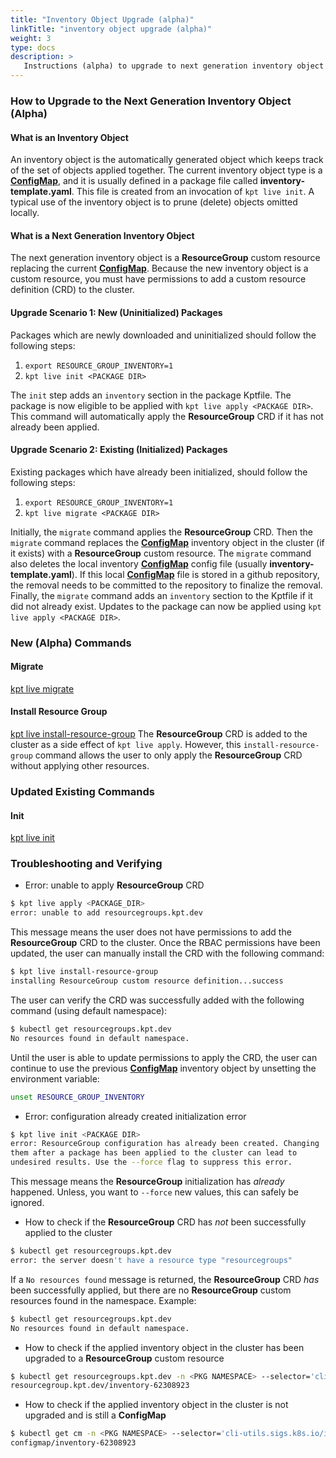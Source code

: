 ```yaml
---
title: "Inventory Object Upgrade (alpha)"
linkTitle: "inventory object upgrade (alpha)"
weight: 3
type: docs
description: >
   Instructions (alpha) to upgrade to next generation inventory object
---
```

<!--mdtogo:Short
    Instructions (alpha) to upgrade to next generation inventory object
-->

### How to Upgrade to the Next Generation Inventory Object (Alpha)

#### What is an Inventory Object

An inventory object is the automatically generated object which keeps track
of the set of objects applied together. The current inventory object type
is a [**ConfigMap**](https://kubernetes.io/docs/concepts/configuration/configmap/),
and it is usually defined in a package file called
**inventory-template.yaml**. This file is created from an invocation of
`kpt live init`. A typical use of the inventory object is to prune (delete)
objects omitted locally.

#### What is a Next Generation Inventory Object

The next generation inventory object is a **ResourceGroup** custom resource
replacing the current [**ConfigMap**](https://kubernetes.io/docs/concepts/configuration/configmap/).
Because the new inventory object is a
custom resource, you must have permissions to add a custom resource
definition (CRD) to the cluster.

#### Upgrade Scenario 1: New (Uninitialized) Packages

Packages which are newly downloaded and uninitialized should follow the
following steps:

1. `export RESOURCE_GROUP_INVENTORY=1`
2. `kpt live init <PACKAGE DIR>`

The `init` step adds an `inventory` section in the
package Kptfile. The package is now eligible to be applied
with `kpt live apply <PACKAGE DIR>`. This command will
automatically apply the **ResourceGroup** CRD if it has not
already been applied.

#### Upgrade Scenario 2: Existing (Initialized) Packages

Existing packages which have already been initialized, should follow
the following steps:

1. `export RESOURCE_GROUP_INVENTORY=1`
2. `kpt live migrate <PACKAGE DIR>`

Initially, the `migrate` command applies the **ResourceGroup** CRD.
Then the `migrate` command replaces the
[**ConfigMap**](https://kubernetes.io/docs/concepts/configuration/configmap/)
inventory object in the cluster (if it exists) with a **ResourceGroup**
custom resource. The `migrate` command also deletes the local inventory
[**ConfigMap**](https://kubernetes.io/docs/concepts/configuration/configmap/)
config file (usually **inventory-template.yaml**). If this local
[**ConfigMap**](https://kubernetes.io/docs/concepts/configuration/configmap/)
file is stored in a github repository, the removal
needs to be committed to the repository to finalize the removal.
Finally, the `migrate` command adds an `inventory`
section to the Kptfile if it did not already exist. Updates to
the package can now be applied using `kpt live apply <PACKAGE DIR>`.

### New (Alpha) Commands

#### Migrate

[kpt live migrate](../migrate)

#### Install Resource Group

[kpt live install-resource-group](../install-resource-group) The **ResourceGroup**
CRD is added to the cluster as a side effect of `kpt live apply`. However, this
`install-resource-group` command allows the user to only apply the
**ResourceGroup** CRD without applying other resources.

### Updated Existing Commands

#### Init

[kpt live init](../init-alpha)

### Troubleshooting and Verifying

* Error: unable to apply **ResourceGroup** CRD

```sh
$ kpt live apply <PACKAGE_DIR>
error: unable to add resourcegroups.kpt.dev
```

This message means the user does not have permissions to add the
**ResourceGroup** CRD to the cluster. Once the RBAC permissions have
been updated, the user can manually install the CRD with the following
command:

```sh
$ kpt live install-resource-group
installing ResourceGroup custom resource definition...success
```

The user can verify the CRD was successfully added with the following
command (using default namespace):

```sh
$ kubectl get resourcegroups.kpt.dev
No resources found in default namespace.
```

Until the user is able to update permissions to
apply the CRD, the user can continue to use the previous
[**ConfigMap**](https://kubernetes.io/docs/concepts/configuration/configmap/)
inventory object by unsetting the environment variable:

```sh
unset RESOURCE_GROUP_INVENTORY
```

* Error: configuration already created initialization error

```sh
$ kpt live init <PACKAGE DIR>
error: ResourceGroup configuration has already been created. Changing
them after a package has been applied to the cluster can lead to
undesired results. Use the --force flag to suppress this error.
```

This message means the **ResourceGroup** initialization has
*already* happened. Unless, you want to `--force` new values,
this can safely be ignored.

* How to check if the **ResourceGroup** CRD has *not* been
successfully applied to the cluster

```sh
$ kubectl get resourcegroups.kpt.dev
error: the server doesn't have a resource type "resourcegroups"
```

If a `No resources found` message is returned, the
**ResourceGroup** CRD *has* been successfully applied,
but there are no **ResourceGroup** custom resources
found in the namespace. Example:

```sh
$ kubectl get resourcegroups.kpt.dev
No resources found in default namespace.
```

* How to check if the applied inventory object in the cluster has
been upgraded to a **ResourceGroup** custom resource

```sh
$ kubectl get resourcegroups.kpt.dev -n <PKG NAMESPACE> --selector='cli-utils.sigs.k8s.io/inventory-id' -o name
resourcegroup.kpt.dev/inventory-62308923
```

* How to check if the applied inventory object in the cluster is
not upgraded and is still a **ConfigMap**

```sh
$ kubectl get cm -n <PKG NAMESPACE> --selector='cli-utils.sigs.k8s.io/inventory-id' -o name
configmap/inventory-62308923
```
